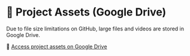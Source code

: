 # 📁 Project Assets (Google Drive)

Due to file size limitations on GitHub, large files and videos are stored in Google Drive.

🔗 [Access project assets on Google Drive](https://drive.google.com/drive/u/2/folders/1ftalqvsBLbCAo55niYozzI7ocB8c-ive)
